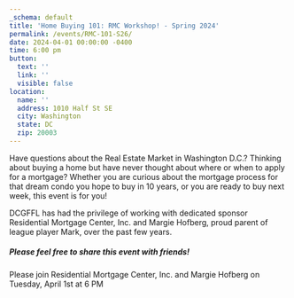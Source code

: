 ```yaml
---
_schema: default
title: 'Home Buying 101: RMC Workshop! - Spring 2024'
permalink: /events/RMC-101-S26/
date: 2024-04-01 00:00:00 -0400
time: 6:00 pm
button:
  text: ''
  link: ''
  visible: false
location:
  name: ''
  address: 1010 Half St SE
  city: Washington
  state: DC
  zip: 20003
---
```

Have questions about the Real Estate Market in Washington D.C.? Thinking about buying a home but have never thought about where or when to apply for a mortgage? Whether you are curious about the mortgage process for that dream condo you hope to buy in 10 years, or you are ready to buy next week, this event is for you!

DCGFFL has had the privilege of working with dedicated sponsor Residential Mortgage Center, Inc. and Margie Hofberg, proud parent of league player Mark, over the past few years.

##### **Please feel free to share this event with friends!**

Please join Residential Mortgage Center, Inc. and Margie Hofberg on Tuesday, April 1st at 6 PM

&nbsp;